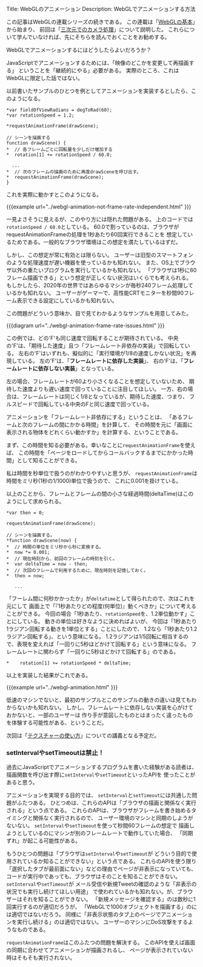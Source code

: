 Title: WebGLのアニメーション
Description: WebGLでアニメーションする方法

この記事はWebGLの連載シリーズの続きである。
この連載は「[WebGLの基本](webgl-fundamentals.html)」から始まり、
前回は「[三次元でのカメラ処理](webgl-3d-camera.html)」について説明した。
これらについて学んでいなければ、先にそちらを読んでおくことをお勧めする。

WebGLでアニメーションするにはどうしたらよいだろうか？

JavaScriptでアニメーションするためには、「映像のどこかを変更して再描画する」
ということを「継続的にやる」必要がある。
実際のところ、これはWebGLに限定した話ではない。

以前書いたサンプルのひとつを例としてアニメーションを実装するとしたら、このようになる。

    *var fieldOfViewRadians = degToRad(60);
    *var rotationSpeed = 1.2;

    *requestAnimationFrame(drawScene);

    // シーンを描画する
    function drawScene() {
    *  // 各フレームごとに回転量を少しだけ増加する
    *  rotation[1] += rotationSpeed / 60.0;

      ...
    *  // 次のフレームの描画のために再度drawSceneを呼び出す。
    *  requestAnimationFrame(drawScene);
    }

これを実際に動かすとこのようになる。

{{{example url="../webgl-animation-not-frame-rate-independent.html" }}}

一見よさそうに見えるが、このやり方には隠れた問題がある。
上のコードでは`rotationSpeed / 60.0`としている。
60.0で割っているのは、ブラウザがrequestAnimationFrameの処理を1秒あたり60回実行できることを
想定しているためである。一般的なブラウザ環境はこの想定を満たしているはずだ。

しかし、この想定が常に有効とは限らない。
ユーザーは旧型のスマートフォンのような処理速度が遅い機器を使っているかも知れない。
また、OS上でブラウザ以外の重たいプログラムを実行しているかも知れない。
「ブラウザは1秒に60フレーム描画できる」という想定が正しくない状況はいくらでも考えられる。
もしかしたら、2020年の世界ではあらゆるマシンが毎秒240フレーム処理しているかも知れない。
ユーザーがゲーマーで、高性能CRTモニターを秒間90フレーム表示できる設定にしているかも知れない。

この問題がどういう意味か、目で見てわかるようなサンプルを用意してみた。

{{{diagram url="../webgl-animation-frame-rate-issues.html" }}}

この例では、どの'F'も同じ速度で回転することが期待されている。
中央の'F'は、「期待した速度」且つ「フレームレート非依存の実装」で回転している。
左右の'F'はいずれも、擬似的に「実行環境が1/8の速度しかない状況」を再現している。
左の'F'は、「**フレームレートに依存した実装**」、
右の'F'は、「**フレームレートに依存しない実装**」となっている。

左の場合、フレームレートが60より小さくなることを想定していないため、
期待した速度よりも遅い速度で回っていることに注目してほしい。
一方、右の場合は、フレームレートは同じく1/8となっているが、期待した速度、つまり、
フルスピードで回転している中央のFと同じ速度で回っている。

アニメーションを「フレームレート非依存にする」ということは、
「あるフレームと次のフレームの間にかかる時間」を計算して、
その時間を元に「画面に表示される物体をどれくらい動かすか」を計算する、ということである。

まず、この時間を知る必要がある。幸いなことに`requestAnimationFrame`を使えば、
この時間を「ページをロードしてからコールバックするまでにかかった時間」として知ることができる。

私は時間を秒単位で扱うのがわかりやすいと思うが、
`requestAnimationFrame`は時間をミリ秒(1秒の1/1000)単位で扱うので、
これに0.001を掛けている。

以上のことから、フレームとフレームの間の小さな経過時間(deltaTime)はこのようにして求められる。

    *var then = 0;

    requestAnimationFrame(drawScene);

    // シーンを描画する。
    *function drawScene(now) {
    *  // 時間の単位をミリ秒から秒に変換する。
    *  now *= 0.001;
    *  // 現在時刻から、前回のフレームの時刻を引く。
    *  var deltaTime = now - then;
    *  // 次回のフレームで利用するために、現在時刻を記憶しておく。
    *  then = now;

       ...

「フーレム間に何秒かかったか」が`deltaTime`として得られたので、次はこれを元にして
画面上で「『1秒あたりどの程度(何単位)』動くべきか」について考えることができる。
今回の場合「1秒あたり、`rotationSpeed`を、1.2単位動かす」ことにしている。
動きの単位は好きなように決めればよいが、
今回は「1秒あたり1ラジアン回転する動きを1単位とする」ことにしたので、
1.2なら「1秒あたり1.2ラジアン回転する」、という意味になる。
1.2ラジアンは1/5回転に相当するので、表現を変えれば「一回りに5秒ほどかけて回転する」という意味になる。
フレームレートに関わらず「一回りに5秒ほどかけて回転する」のである。

    *    rotation[1] += rotationSpeed * deltaTime;

以上を実装した結果がこれである。

{{{example url="../webgl-animation.html" }}}

低速のマシンでないと、最初のサンプルとこのサンプルの動きの違いは見てもわからないかも知れない。
しかし、フレームレートに依存しない実装を心がけておかないと、一部のユーザーは
作り手が意図したものとはまったく違ったものを体験する可能性がある、ということだ。

次回は「[テクスチャーの使い方](webgl-3d-textures.html)」についての講義となる予定だ。

<div class="webgl_bottombar">
<h3>setIntervalやsetTimeoutは禁止！</h3>
<p>過去にJavaScriptでアニメーションするプログラムを書いた経験がある読者は、
描画関数を呼び出す際に<code>setInterval</code>や<code>setTimeout</code>といったAPIを
使ったことがあると思う。
</p><p>
アニメーションを実現する目的では、
<code>setInterval</code>と<code>setTimeout</code>には共通した問題がふたつある。
ひとつめは、これらのAPIは「ブラウザの描画と関係なく実行される」という点である。
これらのAPIは、ブラウザがフレームを書き始めるタイミングと関係なく実行されるので、
ユーザー環境のマシンと同期のしようがないない。
<code>setInterval</code>や<code>setTimeout</code>を使って秒間60フレームの想定で
描画しようとしているのにマシンが別のフレームレートで動作していた場合、
「同期ずれ」が起こる可能性がある。
</p><p>
もうひとつの問題は「ブラウザは<code>setInterval</code>や<code>setTimeout</code>が
どういう目的で使用されているか知ることができない」という点である。
これらのAPIを使う限り「選択したタブが最前面にない」などの理由でページが非表示になっていても、
コードが実行中であっても、ブラウザはそのことを知ることができない。
<code>setInterval</code>や<code>setTimeout</code>が
メール受信や新規Tweetの確認のような「非表示の状況でも実行し続けてほしい用途」
で使われているかも知れない。が、ブラウザーはそれを知ることができない。
「新規メッセージを確認する」のは数秒に1回実行するのが適切だろうが、
「WebGLで1000オブジェクトを描画する」のには適切ではないだろう。
同様に「非表示状態のタブ上のページでアニメーションを実行し続ける」のは適切ではない。
ユーザーのマシンにDoS攻撃をするようなものである。
</p><p>
<code>requestAnimationFrame</code>はこのふたつの問題を解決する。
このAPIを使えば画面の同期に合わせてアニメーションが描画されるし、
ページが表示されていない時はそもそも実行されない。
</p>
</div>
